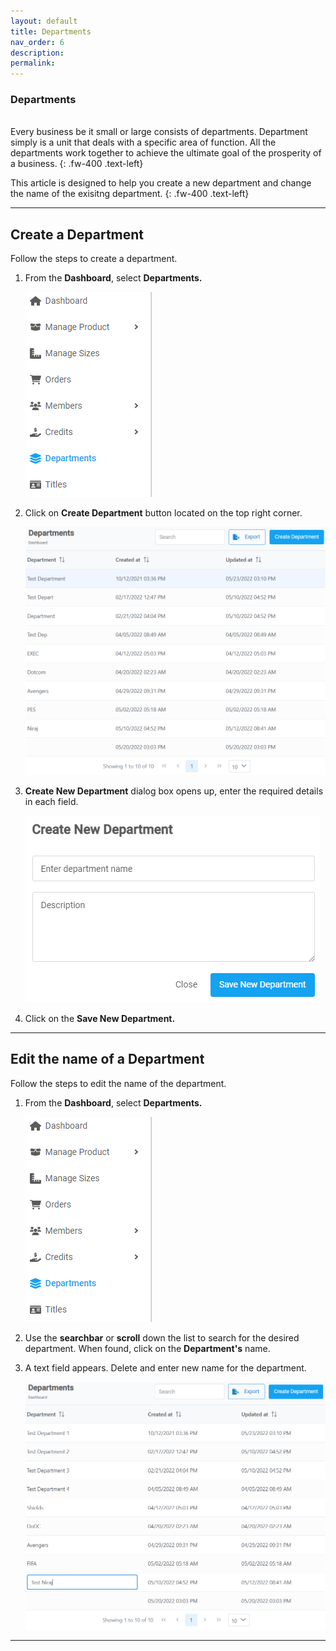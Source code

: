 ```yaml
---
layout: default
title: Departments
nav_order: 6
description:
permalink:
---
```


### Departments

<br>
Every business be it small or large consists of departments. Department simply is a unit that deals with a specific area of function. All the departments work together to achieve the ultimate goal of the prosperity of a business.
{: .fw-400 .text-left}

This article is designed to help you create a new department and change the name of the exisitng department.
{: .fw-400 .text-left}

---

## Create a Department

Follow the steps to create a department. <br>

1. From the **Dashboard**, select **Departments.**

   ![department_menu](/images/departments/dprt1.png)

2. Click on **Create Department** button located on the top right corner.

   ![department_pages](/images/departments/dprt2.png)

3. **Create New Department** dialog box opens up, enter the required details in each field.

   ![department_pages](/images/departments/dprt3.png)

4. Click on the **Save New Department.**

---

## Edit the name of a Department

Follow the steps to edit the name of the department.<br>

1. From the **Dashboard**, select **Departments.**

   ![department_menu](/images/departments/dprt1.png)

2. Use the **searchbar** or **scroll** down the list to search for the desired department. When found, click on the **Department's** name.

3. A text field appears. Delete and enter new name for the department.

   ![department_pages](/images/departments/editdprt2.png)

---
